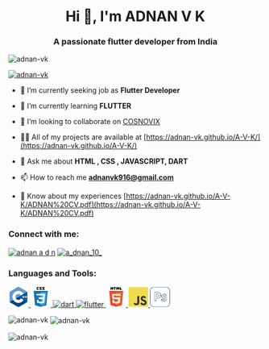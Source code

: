 <h1 align="center">Hi 👋, I'm ADNAN V K</h1>
<h3 align="center">A passionate flutter developer from India</h3>

<p align="left"> <img src="https://komarev.com/ghpvc/?username=adnan-vk&label=Profile%20views&color=0e75b6&style=flat" alt="adnan-vk" /> </p>

<p align="left"> <a href="https://github.com/ryo-ma/github-profile-trophy"><img src="https://github-profile-trophy.vercel.app/?username=adnan-vk" alt="adnan-vk" /></a> </p>

- 🔭 I’m currently seeking job as **Flutter Developer**

- 🌱 I’m currently learning **FLUTTER**

- 👯 I’m looking to collaborate on [COSNOVIX](https://cosnovix.com/)

- 👨‍💻 All of my projects are available at [https://adnan-vk.github.io/A-V-K/](https://adnan-vk.github.io/A-V-K/)

- 💬 Ask me about **HTML , CSS , JAVASCRIPT, DART**

- 📫 How to reach me **adnanvk916@gmail.com**

- 📄 Know about my experiences [https://adnan-vk.github.io/A-V-K/ADNAN%20CV.pdf](https://adnan-vk.github.io/A-V-K/ADNAN%20CV.pdf)

<h3 align="left">Connect with me:</h3>
<p align="left">
<a href="https://fb.com/adnan a d n" target="blank"><img align="center" src="https://raw.githubusercontent.com/rahuldkjain/github-profile-readme-generator/master/src/images/icons/Social/facebook.svg" alt="adnan a d n" height="30" width="40" /></a>
<a href="https://instagram.com/a_dnan_10_" target="blank"><img align="center" src="https://raw.githubusercontent.com/rahuldkjain/github-profile-readme-generator/master/src/images/icons/Social/instagram.svg" alt="a_dnan_10_" height="30" width="40" /></a>
</p>

<h3 align="left">Languages and Tools:</h3>
<p align="left"> <a href="https://www.w3schools.com/cpp/" target="_blank" rel="noreferrer"> <img src="https://raw.githubusercontent.com/devicons/devicon/master/icons/cplusplus/cplusplus-original.svg" alt="cplusplus" width="40" height="40"/> </a> <a href="https://www.w3schools.com/css/" target="_blank" rel="noreferrer"> <img src="https://raw.githubusercontent.com/devicons/devicon/master/icons/css3/css3-original-wordmark.svg" alt="css3" width="40" height="40"/> </a> <a href="https://dart.dev" target="_blank" rel="noreferrer"> <img src="https://www.vectorlogo.zone/logos/dartlang/dartlang-icon.svg" alt="dart" width="40" height="40"/> </a> <a href="https://flutter.dev" target="_blank" rel="noreferrer"> <img src="https://www.vectorlogo.zone/logos/flutterio/flutterio-icon.svg" alt="flutter" width="40" height="40"/> </a> <a href="https://www.w3.org/html/" target="_blank" rel="noreferrer"> <img src="https://raw.githubusercontent.com/devicons/devicon/master/icons/html5/html5-original-wordmark.svg" alt="html5" width="40" height="40"/> </a> <a href="https://developer.mozilla.org/en-US/docs/Web/JavaScript" target="_blank" rel="noreferrer"> <img src="https://raw.githubusercontent.com/devicons/devicon/master/icons/javascript/javascript-original.svg" alt="javascript" width="40" height="40"/> </a> <a href="https://www.photoshop.com/en" target="_blank" rel="noreferrer"> <img src="https://raw.githubusercontent.com/devicons/devicon/master/icons/photoshop/photoshop-line.svg" alt="photoshop" width="40" height="40"/> </a> </p>

<p><img align="left" src="https://github-readme-stats.vercel.app/api/top-langs?username=adnan-vk&show_icons=true&locale=en&layout=compact" alt="adnan-vk" /></p>

<p>&nbsp;<img align="center" src="https://github-readme-stats.vercel.app/api?username=adnan-vk&show_icons=true&locale=en" alt="adnan-vk" /></p>

<p><img align="center" src="https://github-readme-streak-stats.herokuapp.com/?user=adnan-vk&" alt="adnan-vk" /></p>
